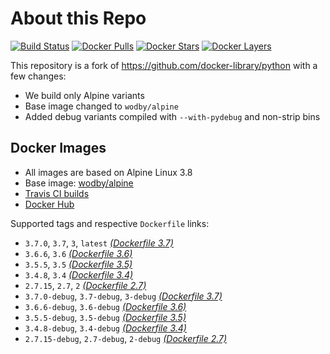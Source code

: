 # About this Repo

[![Build Status](https://travis-ci.com/wodby/base-python.svg?branch=master)](https://travis-ci.com/wodby/base-python)
[![Docker Pulls](https://img.shields.io/docker/pulls/wodby/base-python.svg)](https://hub.docker.com/r/wodby/base-python)
[![Docker Stars](https://img.shields.io/docker/stars/wodby/base-python.svg)](https://hub.docker.com/r/wodby/base-python)
[![Docker Layers](https://images.microbadger.com/badges/image/wodby/base-python.svg)](https://microbadger.com/images/wodby/base-python)

This repository is a fork of https://github.com/docker-library/python with a few changes:

* We build only Alpine variants
* Base image changed to `wodby/alpine`
* Added debug variants compiled with `--with-pydebug` and non-strip bins

## Docker Images

* All images are based on Alpine Linux 3.8
* Base image: [wodby/alpine](https://github.com/wodby/alpine)
* [Travis CI builds](https://travis-ci.com/wodby/base-python) 
* [Docker Hub](https://hub.docker.com/r/wodby/base-python)

[_(Dockerfile 3.7)_]: https://github.com/wodby/base-python/tree/master/3.7/alpine3.8/Dockerfile.wodby
[_(Dockerfile 3.6)_]: https://github.com/wodby/base-python/tree/master/3.6/alpine3.8/Dockerfile.wodby
[_(Dockerfile 3.5)_]: https://github.com/wodby/base-python/tree/master/3.5/alpine3.8/Dockerfile.wodby
[_(Dockerfile 3.4)_]: https://github.com/wodby/base-python/tree/master/3.4/alpine3.8/Dockerfile.wodby
[_(Dockerfile 2.7)_]: https://github.com/wodby/base-python/tree/master/2.7/alpine3.8/Dockerfile.wodby

Supported tags and respective `Dockerfile` links:

* `3.7.0`, `3.7`, `3`, `latest` [_(Dockerfile 3.7)_]
* `3.6.6`, `3.6` [_(Dockerfile 3.6)_]
* `3.5.5`, `3.5` [_(Dockerfile 3.5)_]
* `3.4.8`, `3.4` [_(Dockerfile 3.4)_]
* `2.7.15`, `2.7`, `2` [_(Dockerfile 2.7)_]
* `3.7.0-debug`, `3.7-debug`, `3-debug` [_(Dockerfile 3.7)_]
* `3.6.6-debug`, `3.6-debug` [_(Dockerfile 3.6)_]
* `3.5.5-debug`, `3.5-debug` [_(Dockerfile 3.5)_]
* `3.4.8-debug`, `3.4-debug` [_(Dockerfile 3.4)_]
* `2.7.15-debug`, `2.7-debug`, `2-debug` [_(Dockerfile 2.7)_]

